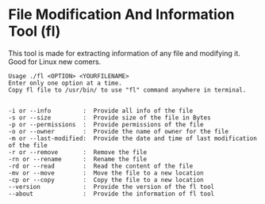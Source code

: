 # File Modification And Information Tool (fl)

This tool is made for extracting information of any file and modifying it. Good for Linux new comers.   



    Usage ./fl <OPTION> <YOURFILENAME>
    Enter only one option at a time.
    Copy fl file to /usr/bin/ to use "fl" command anywhere in terminal.
    
    
    -i or --info         :  Provide all info of the file
    -s or --size         :  Provide size of the file in Bytes
    -p or --permissions  :  Provide permissions of the file
    -o or --owner        :  Provide the name of owner for the file
    -m or --last-modified:  Provide the date and time of last modification of the file
    -r or --remove       :  Remove the file
    -rn or --rename      :  Rename the file
    -rd or --read        :  Read the content of the file
    -mv or --move        :  Move the file to a new location
    -cp or --copy        :  Copy the file to a new location
    --version            :  Provide the version of the fl tool
    --about              :  Provide the information of fl tool

